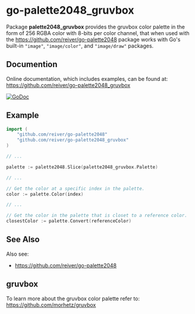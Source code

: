# go-palette2048_gruvbox

Package **palette2048_gruvbox** provides the gruvbox color palette in the form of 256 RGBA color with 8-bits per color channel,
that when used with the https://github.com/reiver/go-palette2048 package works with Go's built-in `"image"`, `"image/color"`, and `"image/draw"` packages.

## Documention

Online documentation, which includes examples, can be found at: https://github.com/reiver/go-palette2048_gruvbox

[![GoDoc](https://godoc.org/github.com/reiver/go-palette2048_gruvbox?status.svg)](https://godoc.org/github.com/reiver/go-palette2048_gruvbox)

## Example

```go
import (
	"github.com/reiver/go-palette2048"
	"github.com/reiver/go-palette2048_gruvbox"
)

// ...

palette := palette2048.Slice(palette2048_gruvbox.Palette)

// ...

// Get the color at a specific index in the palette.
color := palette.Color(index)

// ...

// Get the color in the palette that is closet to a reference color.
closestColor := palette.Convert(referenceColor)
```

## See Also

Also see:

* https://github.com/reiver/go-palette2048

## gruvbox

To learn more about the gruvbox color palette refer to: https://github.com/morhetz/gruvbox
